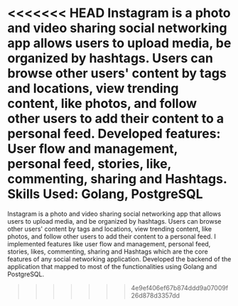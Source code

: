<<<<<<< HEAD
Instagram is a photo and video sharing social networking app allows users to upload media, be organized by hashtags. Users can browse other users' content by tags and locations, view trending content, like photos, and follow other users to add their content to a personal feed.
Developed features: User flow and management, personal feed, stories, like, commenting, sharing and Hashtags. 
Skills Used: Golang, PostgreSQL
=======
Instagram is a photo and video sharing social networking app that allows
users to upload media, and be organized by hashtags. Users can browse
other users' content by tags and locations, view trending content, like
photos, and follow other users to add their content to a personal feed.
I implemented features like user flow and management, personal feed,
stories, likes, commenting, sharing and Hashtags which are the core
features of any social networking application.
Developed the backend of the application that mapped to most of the
functionalities using Golang and PostgreSQL.
>>>>>>> 4e9ef406ef67b874ddd9a07009f26d878d3357dd
